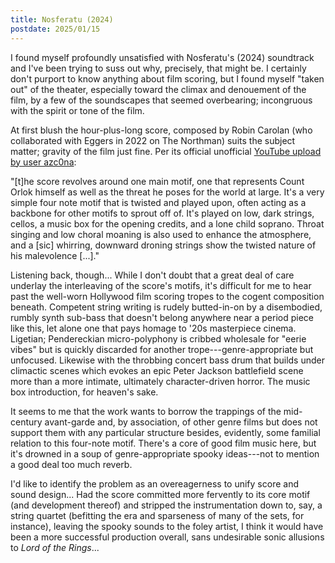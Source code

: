 ```yaml
---
title: Nosferatu (2024)
postdate: 2025/01/15
---
```


I found myself profoundly unsatisfied with Nosferatu's (2024) soundtrack and I've been trying to suss out why, precisely, that might be. I certainly don't purport to know anything about film scoring, but I found myself "taken out" of the theater, especially toward the climax and denouement of the film, by a few of the soundscapes that seemed overbearing; incongruous with the spirit or tone of the film.

At first blush the hour-plus-long score, composed by Robin Carolan (who collaborated with Eggers in 2022 on The Northman) suits the subject matter; gravity of the film just fine. Per its official unofficial [YouTube upload by user azc0na](https://www.youtube.com/watch?v=3YwhJT9DdO8):

"[t]he score revolves around one main motif, one that represents Count Orlok himself as well as the threat he poses for the world at large. It's a very simple four note motif that is twisted and played upon, often acting as a backbone for other motifs to sprout off of. It's played on low, dark strings, cellos, a music box for the opening credits, and a lone child soprano. Throat singing and low choral moaning is also used to enhance the atmosphere, and a [sic] whirring, downward droning strings show the twisted nature of his malevolence [...]."

Listening back, though... While I don't doubt that a great deal of care underlay the interleaving of the score's motifs, it's difficult for me to hear past the well-worn Hollywood film scoring tropes to the cogent composition beneath. Competent string writing is rudely butted-in-on by a disembodied, rumbly synth sub-bass that doesn't belong anywhere near a period piece like this, let alone one that pays homage to '20s masterpiece cinema. Ligetian; Pendereckian micro-polyphony is cribbed wholesale for "eerie vibes" but is quickly discarded for another trope---genre-appropriate but unfocused. Likewise with the throbbing concert bass drum that builds under climactic scenes which evokes an epic Peter Jackson battlefield scene more than a more intimate, ultimately character-driven horror. The music box introduction, for heaven's sake.

It seems to me that the work wants to borrow the trappings of the mid-century avant-garde and, by association, of other genre films but does not support them with any particular structure besides, evidently, some familial relation to this four-note motif. There's a core of good film music here, but it's drowned in a soup of genre-appropriate spooky ideas---not to mention a good deal too much reverb.

I'd like to identify the problem as an overeagerness to unify score and sound design... Had the score committed more fervently to its core motif (and development thereof) and stripped the instrumentation down to, say, a string quartet (befitting the era and sparseness of many of the sets, for instance), leaving the spooky sounds to the foley artist, I think it would have been a more successful production overall, sans undesirable sonic allusions to *Lord of the Rings*...
